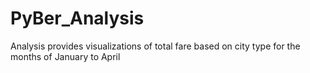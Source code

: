 # PyBer_Analysis
Analysis provides visualizations of total fare based on city type for the months of January to April
